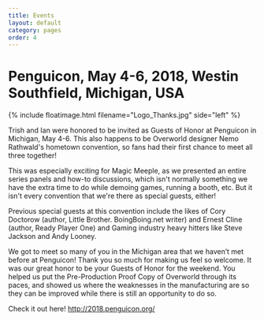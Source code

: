 ```yaml
---
title: Events
layout: default
category: pages
order: 4
---
```

# Penguicon, May 4-6, 2018, Westin Southfield, Michigan, USA

{% include floatimage.html filename="Logo_Thanks.jpg" side="left" %}

Trish and Ian were honored to be invited as Guests of Honor at Penguicon in Michigan, May 4-6. This also happens to be Overworld designer Nemo Rathwald's hometown convention, so fans had their first chance to meet all three together! 

This was especially exciting for Magic Meeple, as we presented an entire series panels and how-to discussions, which isn't normally something we have the extra time to do while demoing games, running a booth, etc. But it isn't every convention that we're there as special guests, either! 

Previous special guests at this convention include the likes of Cory Doctorow (author, Little Brother. BoingBoing.net writer) and Ernest Cline (author, Ready Player One) and Gaming industry heavy hitters like Steve Jackson and Andy Looney. 

We got to meet so many of you in the Michigan area that we haven’t met before at Penguicon! Thank you so much for making us feel so welcome. It was our great honor to be your Guests of Honor for the weekend. You helped us put the Pre-Production Proof Copy of Overworld through its paces, and showed us where the weaknesses in the manufacturing are so they can be improved while there is still an opportunity to do so.

Check it out here! http://2018.penguicon.org/
